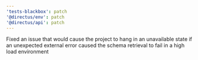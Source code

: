 ```yaml
---
'tests-blackbox': patch
'@directus/env': patch
'@directus/api': patch
---
```


Fixed an issue that would cause the project to hang in an unavailable state if an unexpected external error caused the
schema retrieval to fail in a high load environment
